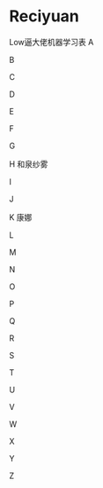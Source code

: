 # Reciyuan
Low逼大佬机器学习表
A

B

C

D

E

F

G

H
和泉纱雾

I

J

K
康娜

L

M

N

O

P

Q

R

S

T

U

V

W

X

Y

Z
